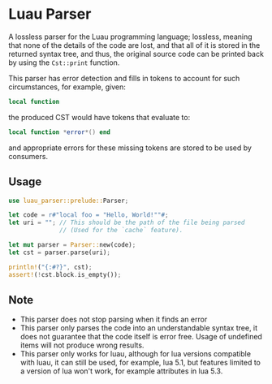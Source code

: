 # Luau Parser

A lossless parser for the Luau programming language; lossless, meaning that none of the details of the code are lost, and that all of it is stored in the returned syntax tree, and thus, the original source code can be printed back by using the `Cst::print` function.

This parser has error detection and fills in tokens to account for such circumstances, for example, given:

```lua
local function
```

the produced CST would have tokens that evaluate to:

```lua
local function *error*() end
```

and appropriate errors for these missing tokens are stored to be used by consumers.

## Usage

```rust
use luau_parser::prelude::Parser;

let code = r#"local foo = "Hello, World!""#;
let uri = ""; // This should be the path of the file being parsed
              // (Used for the `cache` feature).

let mut parser = Parser::new(code);
let cst = parser.parse(uri);

println!("{:#?}", cst);
assert!(!cst.block.is_empty());
```

## Note

* This parser does not stop parsing when it finds an error
* This parser only parses the code into an understandable syntax tree, it does not
    guarantee that the code itself is error free. Usage of undefined items will not
    produce wrong results.
* This parser only works for luau, although for lua versions compatible with luau, it
    can still be used, for example, lua 5.1, but features limited to a version of lua
    won't work, for example attributes in lua 5.3.
